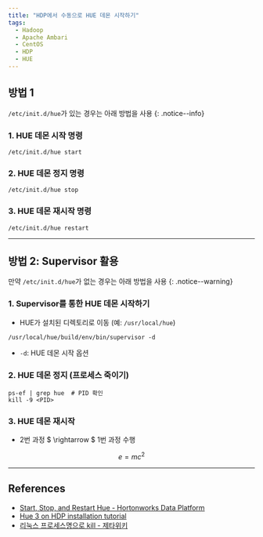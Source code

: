 ```yaml
---
title: "HDP에서 수동으로 HUE 데몬 시작하기"
tags:
  - Hadoop
  - Apache Ambari
  - CentOS
  - HDP
  - HUE
---
```


## 방법 1
`/etc/init.d/hue`가 있는 경우는 아래 방법을 사용
{: .notice--info}

### 1.	HUE 데몬 시작 명령
```shell
/etc/init.d/hue start
```

### 2.	HUE 데몬 정지 명령
```shell
/etc/init.d/hue stop
```

### 3.	HUE 데몬 재시작 명령
```shell
/etc/init.d/hue restart
```

---

## 방법 2: Supervisor 활용
만약 `/etc/init.d/hue`가 없는 경우는 아래 방법을 사용
{: .notice--warning}

### 1.	Supervisor를 통한 HUE 데몬 시작하기

- HUE가 설치된 디렉토리로 이동 (예: `/usr/local/hue`)
```shell
/usr/local/hue/build/env/bin/supervisor -d
```

- `-d`: HUE 데몬 시작 옵션

### 2.	HUE 데몬 정지 (프로세스 죽이기)

```shell
ps-ef | grep hue  # PID 확인
kill -9 <PID>
```

### 3.	HUE 데몬 재시작

- 2번 과정 $ \rightarrow $ 1번 과정 수행

$$
e = mc^2
$$

---

## References

-	[Start, Stop, and Restart Hue - Hortonworks Data Platform](https://docs.hortonworks.com/HDPDocuments/HDP2/HDP-2.6.2/bk_command-line-installation/content/start_stop_restart_hue.html)
-	[Hue 3 on HDP installation tutorial](http://gethue.com/hadoop-hue-3-on-hdp-installation-tutorial/)
-	[리눅스 프로세스명으로 kill - 제타위키](https://zetawiki.com/wiki/%EB%A6%AC%EB%88%85%EC%8A%A4_%ED%94%84%EB%A1%9C%EC%84%B8%EC%8A%A4%EB%AA%85%EC%9C%BC%EB%A1%9C_kill)
